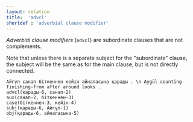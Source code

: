 ```yaml
---
layout: relation
title:  'advcl'
shortdef : 'adverbial clause modifier'
---
```


*Adverbial clause modifiers* (`advcl`) are subordinate clauses that
are not complements. 

Note that unless there is a separate subject for the "subordinate" clause, 
the subject will be the same as for the main clause, but is not directly connected. 

~~~ sdparse
Айгүл санап біткеннен кейін айналасына қарады . \n Aygül counting finishing-from after around looks . 
advcl(қарады-6, санап-2)
aux(санап-2, біткеннен-3)
case(біткеннен-3, кейін-4)
subj(қарады-6, Айгүл-1)
obj(қарады-6, айналасына-5)
~~~

<!-- Interlanguage links updated Út zář 29 20:43:07 CEST 2020 -->
